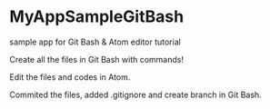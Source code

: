 # MyAppSampleGitBash
sample app for Git Bash &amp; Atom editor tutorial

Create all the files in Git Bash with commands!

Edit the files and codes in Atom.

Commited the files, added .gitignore and create branch in Git Bash.
